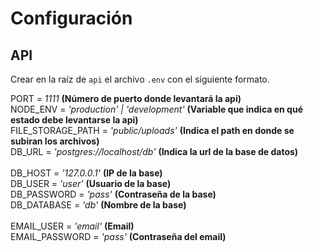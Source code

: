 # Configuración
## API
Crear en la raíz de `api` el archivo `.env` con el siguiente formato.

PORT = *1111* **(Número de puerto donde levantará la api)** <br />
NODE_ENV = *'production' | 'development'* **(Variable que indica en qué estado debe levantarse la api)** <br />
FILE_STORAGE_PATH = *'public/uploads'* **(Indica el path en donde se subiran los archivos)** <br />
DB_URL = *'postgres://localhost/db'* **(Indica la url de la base de datos)** <br />
<br />
DB_HOST = *'127.0.0.1'* **(IP de la base)** <br />
DB_USER = *'user'* **(Usuario de la base)** <br />
DB_PASSWORD = *'pass'* **(Contraseña de la base)** <br />
DB_DATABASE = *'db'* **(Nombre de la base)** <br />
<br />
EMAIL_USER = *'email'* **(Email)** <br />
EMAIL_PASSWORD = *'pass'* **(Contraseña del email)** <br />

